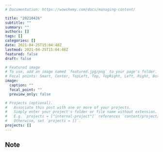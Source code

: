 ```yaml
---
# Documentation: https://wowchemy.com/docs/managing-content/

title: "20210426"
subtitle: ""
summary: ""
authors: []
tags: []
categories: []
date: 2021-04-25T15:04:48Z
lastmod: 2021-04-25T15:04:48Z
featured: false
draft: false

# Featured image
# To use, add an image named `featured.jpg/png` to your page's folder.
# Focal points: Smart, Center, TopLeft, Top, TopRight, Left, Right, BottomLeft, Bottom, BottomRight.
image:
  caption: ""
  focal_point: ""
  preview_only: false

# Projects (optional).
#   Associate this post with one or more of your projects.
#   Simply enter your project's folder or file name without extension.
#   E.g. `projects = ["internal-project"]` references `content/project/deep-learning/index.md`.
#   Otherwise, set `projects = []`.
projects: []
---
```


## Note

